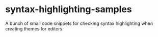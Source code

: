 # syntax-highlighting-samples
A bunch of small code snippets for checking syntax highlighting when creating themes for editors.
